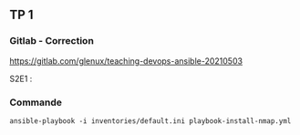 ## TP 1
### Gitlab - Correction 
https://gitlab.com/glenux/teaching-devops-ansible-20210503

S2E1 :
### Commande 
`ansible-playbook -i inventories/default.ini playbook-install-nmap.yml`  
